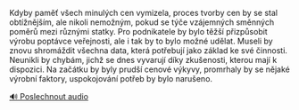 
Kdyby paměť všech minulých cen vymizela, proces tvorby cen by se stal obtížnějším, ale nikoli nemožným, pokud se týče vzájemných směnných poměrů mezi různými statky. Pro podnikatele by bylo těžší přizpůsobit výrobu poptávce veřejnosti, ale i tak by to bylo možné udělat. Museli by znovu shromáždit všechna data, která potřebují jako základ ke své činnosti. Neunikli by chybám, jichž se dnes vyvarují díky zkušenosti, kterou mají k dispozici. Na začátku by byly prudší cenové výkyvy, promrhaly by se nějaké výrobní faktory, uspokojování potřeb by bylo narušeno.

[🔊 Poslechnout audio](/data/7-paragraphs/audio/chapter_62/para_006-Kdyby-pam-vech-minulch-cen-vymizela-proces-tv.mp3)
